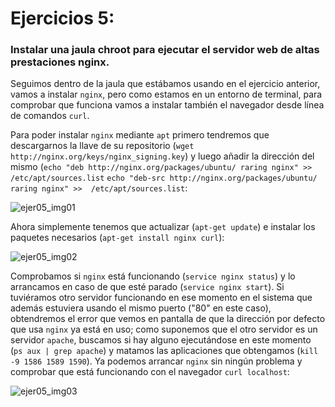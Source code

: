 # Ejercicios 5:
### Instalar una jaula chroot para ejecutar el servidor web de altas prestaciones nginx.

Seguimos dentro de la jaula que estábamos usando en el ejercicio anterior, vamos a instalar `nginx`, pero como estamos en un entorno de terminal, para comprobar que funciona vamos a instalar también el navegador desde línea de comandos `curl`.

Para poder instalar `nginx` mediante `apt` primero tendremos que descargarnos la llave de su repositorio (`wget http://nginx.org/keys/nginx_signing.key`) y luego añadir la dirección del mismo (`echo "deb http://nginx.org/packages/ubuntu/ raring nginx" >> /etc/apt/sources.list` `echo "deb-src http://nginx.org/packages/ubuntu/ raring nginx" >>  /etc/apt/sources.list`:

![ejer05_img01](https://dl.dropboxusercontent.com/s/p261r1rir4d14qe/ejer05_img01.png)

Ahora simplemente tenemos que actualizar (`apt-get update`) e instalar los paquetes necesarios (`apt-get install nginx curl`):

![ejer05_img02](https://dl.dropboxusercontent.com/s/nek5gr0z430wrv2/ejer05_img02.png)

Comprobamos si `nginx` está funcionando (`service nginx status`) y lo arrancamos en caso de que esté parado (`service nginx start`). Si tuviéramos otro servidor funcionando en ese momento en el sistema que además estuviera usando el mismo puerto ("80" en este caso), obtendremos el error que vemos en pantalla de que la dirección por defecto que usa `nginx` ya está en uso; como suponemos que el otro servidor es un servidor `apache`, buscamos si hay alguno ejecutándose en este momento (`ps aux | grep apache`) y matamos las aplicaciones que obtengamos (`kill -9 1586 1589 1590`). Ya podemos arrancar `nginx` sin ningún problema y comprobar que está funcionando con el navegador `curl localhost`:

![ejer05_img03](https://dl.dropboxusercontent.com/s/pxlexfv78au0e17/ejer05_img03.png)
